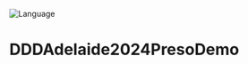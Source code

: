 ﻿![Language](https://img.shields.io/badge/HTML-5%2B-E34F26.svg?logo=html5)

# DDDAdelaide2024PresoDemo